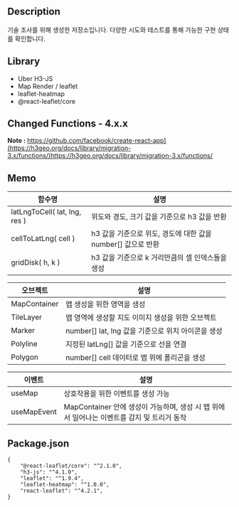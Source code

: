 ## Description

기술 조사를 위해 생성한 저장소입니다.
다양한 시도와 테스트를 통해 가능한 구현 상태를 확인합니다.

## Library

- Uber H3-JS
- Map Render / leaflet
- leaflet-heatmap
- @react-leaflet/core

## Changed Functions - 4.x.x

**Note :** https://github.com/facebook/create-react-app](https://h3geo.org/docs/library/migration-3.x/functions/)https://h3geo.org/docs/library/migration-3.x/functions/

## Memo

|함수명|설명|
|------|--------|
|latLngToCell( lat, lng, res )|위도와 경도, 크기 값을 기준으로 h3 값을 반환|
|cellToLatLng( cell )|h3 값을 기준으로 위도, 경도에 대한 값을 number[] 값으로 반환|
|gridDisk( h, k )|h3 값을 기준으로 k 거리만큼의 셀 인덱스들을 생성|

|오브젝트|설명|
|------|--------|
|MapContainer|맵 생성을 위한 영역을 생성|
|TileLayer|맵 영역에 생성할 지도 이미지 생성을 위한 오브젝트|
|Marker|number[] lat, lng 값을 기준으로 위치 아이콘을 생성|
|Polyline|지정된 latLng[] 값을 기준으로 선을 연결|
|Polygon|number[] cell 데이터로 맵 위에 폴리곤을 생성|

|이벤트|설명|
|------|--------|
|useMap|상호작용을 위한 이벤트를 생성 가능|
|useMapEvent|MapContainer 안에 생성이 가능하며, 생성 시 맵 위에서 일어나는 이벤트를 감지 및 트리거 동작|

## Package.json
```
{
    "@react-leaflet/core": "^2.1.0",
    "h3-js": "^4.1.0",
    "leaflet": "^1.9.4",
    "leaflet-heatmap": "^1.0.0",
    "react-leaflet": "^4.2.1",
}
```
